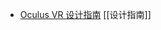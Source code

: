- [Oculus VR 设计指南](https://fradser.notion.site/fradser/Oculus-VR-411a2bf02b134fd5bec4958eb3c5358b) [[设计指南]]